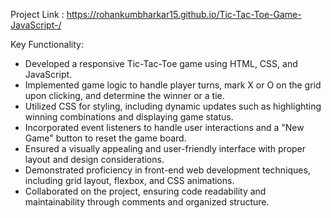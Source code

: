Project Link : https://rohankumbharkar15.github.io/Tic-Tac-Toe-Game-JavaScript-/

Key Functionality:
- Developed a responsive Tic-Tac-Toe game using HTML, CSS, and JavaScript.
- Implemented game logic to handle player turns, mark X or O on the grid upon clicking, and determine the winner or a tie.
- Utilized CSS for styling, including dynamic updates such as highlighting winning combinations and displaying game status.
- Incorporated event listeners to handle user interactions and a "New Game" button to reset the game board.
- Ensured a visually appealing and user-friendly interface with proper layout and design considerations.
- Demonstrated proficiency in front-end web development techniques, including grid layout, flexbox, and CSS animations.
- Collaborated on the project, ensuring code readability and maintainability through comments and organized structure.
